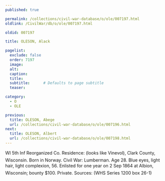```yaml
---
published: true

permalink: /collections/civil-war-database/o/ole/007197.html
oldlink: /CivilWar/db/o/ole/007197.html

oldid: 007197

title: OLESON, Alack

pagelist:
  exclude: false
  order: 7197
  image: 
  alt:
  caption:
  title:
  subtitle:      # Defaults to page subtitle
  teaser:

category: 
  - O 
  - OLE

previous:
  title: OLESON, Abege
  url: /collections/civil-war-database/o/ole/007196.html  
next:
  title: OLESON, Albert
  url: /collections/civil-war-database/o/ole/007198.html   
---
```

WI 5th Inf Reorganized Co. Residence: (looks like &#147;Vinevol&#148;), Clark County, Wisconsin. Born in Norway. Civil War: Lumberman. Age 28. Blue eyes, light hair, light complexion, 5&#146;6&#148;. Enlisted for one year on 2 Sep 1864 at Albion, Wisconsin; bounty $100. Private. Sources: (WHS Series 1200 box 26-1)